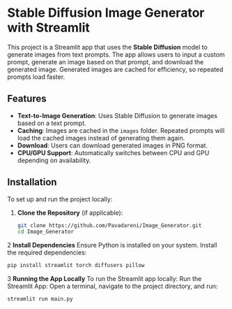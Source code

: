 # Stable Diffusion Image Generator with Streamlit

This project is a Streamlit app that uses the **Stable Diffusion** model to generate images from text prompts. The app allows users to input a custom prompt, generate an image based on that prompt, and download the generated image. Generated images are cached for efficiency, so repeated prompts load faster.

## Features
- **Text-to-Image Generation**: Uses Stable Diffusion to generate images based on a text prompt.
- **Caching**: Images are cached in the `images` folder. Repeated prompts will load the cached images instead of generating them again.
- **Download**: Users can download generated images in PNG format.
- **CPU/GPU Support**: Automatically switches between CPU and GPU depending on availability.

## Installation

To set up and run the project locally:

1. **Clone the Repository** (if applicable):
   ```bash
   git clone https://github.com/Pavadareni/Image_Generator.git
   cd Image_Generator
2 **Install Dependencies**
Ensure Python is installed on your system. Install the required dependencies:
 ```bash
pip install streamlit torch diffusers pillow  
```
3 **Running the App Locally**
To run the Streamlit app locally:
Run the Streamlit App: Open a terminal, navigate to the project directory, and run:
 ```bash
streamlit run main.py
```
